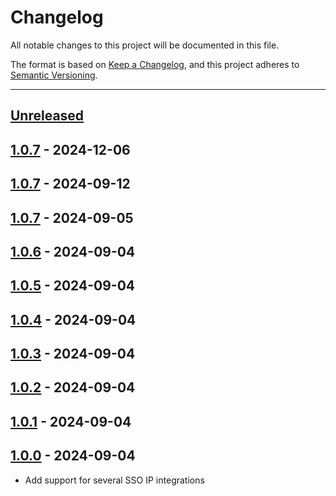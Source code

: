 # Changelog

All notable changes to this project will be documented in this file.

The format is based on [Keep a Changelog](https://keepachangelog.com/en/1.0.0/),
and this project adheres to [Semantic Versioning](https://semver.org/spec/v2.0.0.html).

* * *

## [Unreleased]

## [1.0.7] - 2024-12-06

## [1.0.7] - 2024-09-12

## [1.0.7] - 2024-09-05

## [1.0.6] - 2024-09-04

## [1.0.5] - 2024-09-04

## [1.0.4] - 2024-09-04

## [1.0.3] - 2024-09-04

## [1.0.2] - 2024-09-04

## [1.0.1] - 2024-09-04

## [1.0.0] - 2024-09-04

- Add support for several SSO IP integrations

[Unreleased]: https://github.com/coldbox-modules/cbSSO/compare/v1.0.7...HEAD

[1.0.7]: https://github.com/coldbox-modules/cbSSO/compare/v1.0.7...v1.0.7


[1.0.6]: https://github.com/coldbox-modules/cbSSO/compare/v1.0.5...v1.0.6

[1.0.5]: https://github.com/coldbox-modules/cbSSO/compare/v1.0.4...v1.0.5

[1.0.4]: https://github.com/coldbox-modules/cbSSO/compare/v1.0.3...v1.0.4

[1.0.3]: https://github.com/coldbox-modules/cbSSO/compare/v1.0.2...v1.0.3

[1.0.2]: https://github.com/coldbox-modules/cbSSO/compare/v1.0.1...v1.0.2

[1.0.1]: https://github.com/coldbox-modules/cbSSO/compare/v1.0.0...v1.0.1

[1.0.0]: https://github.com/coldbox-modules/cbSSO/compare/ea53937f976749c7a0057038dc6174671e838579...v1.0.0

